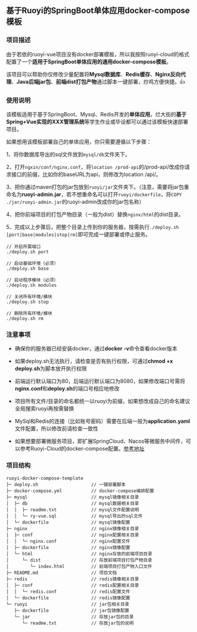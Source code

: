 ## 基于Ruoyi的SpringBoot单体应用docker-compose模板

### 项目描述

由于若依的ruoyi-vue项目没有docker部署模板，所以我按照ruoyi-cloud的格式配置了一个**适用于SpringBoot单体应用的通用docker-compose模板**。

该项目可以帮助你仅修改少量配置将**Mysql数据库**、**Redis缓存**、**Nginx反向代理**、**Java后端jar包**、**前端dist打包产物**通过脚本一键部署，炒鸡方便快捷。👍

### 使用说明

该模板适用于基于SpringBoot、Mysql、Redis开发的**单体应用**，烂大街的**基于Spring+Vue实现的XXX管理系统**等学生作业或毕设都可以通过该模板快速部署项目。

如果想用该模板部署自己的单体应用，你只需要遵循以下步骤：

1、将你数据库导出的sql文件放到`mysql/db`文件夹下。

2、打开`ngxin/conf/nginx.conf`，将`location /prod-api`的/prod-api/改成你请求接口的前缀，比如你的baseURL为api，则修改为location /api/。

3、把你通过maven打包的jar包放到`ruoyi/jar`文件夹下。（注意，需要将jar包重命名为**ruoyi-admin.jar**，若不想重命名可以打开`ruoyi/dockerfile`，将`COPY ./jar/ruoyi-admin.jar`的ruoyi-admin改成你的jar包名称）

4、把你前端项目的打包产物目录（一般为dist）替换`nginx/html`的dist目录。

5、完成以上步骤后，把整个目录上传到你的服务器，按需执行`./deploy.sh [port|base|modules|stop|rm]`即可完成一键部署或停止服务。

```shell
// 开启所需端口
./deploy.sh port

// 启动基础环境（必须）
./deploy.sh base

// 启动程序模块（必须）
./deploy.sh modules

// 关闭所有环境/模块
./deploy.sh stop

// 删除所有环境/模块
./deploy.sh rm
```

### 注意事项

- 确保你的服务器已经安装docker，通过**docker -v**命令查看docker版本

- 如果deploy.sh无法执行，请检查是否有执行权限，可通过**chmod +x deploy.sh**为脚本放开执行权限

- 前端运行默认端口为80，后端运行默认端口为8080，如果修改端口号需将**nginx.conf**和**deploy.sh**的端口号相应地修改

- 项目所有文件/目录的命名都统一以ruoyi为前缀，如果想改成自己的命名建议全局搜索ruoyi再按需替换

- MySql和Redis的连接（比如账号密码）需要在后端一般为**application.yaml**文件配置，所以修改前请检查一致性

- 如果想要部署微服务项目，即扩展SpringCloud、Nacos等微服务中间件，可以参考Ruoyi-Cloud的docker-compose配置。[参考地址](https://github.com/yangzongzhuan/RuoYi-Cloud/tree/master/docker)

### 项目结构

```
ruoyi-docker-compose-template
├─ deploy.sh                    // 一键部署脚本
├─ docker-compose.yml           // docker-compose编排配置
├─ mysql                        // mysql镜像相关目录
│  ├─ db                        // mysql数据相关目录
│  │  ├─ readme.txt             // mysql文件配置说明
│  │  └─ ry-vue.sql             // mysql导出的sql文件
│  └─ dockerfile                // mysql镜像配置
├─ nginx                        // nginx镜像相关目录
│  ├─ conf                      // nginx配置相关目录
│  │  └─ nginx.conf             // nginx配置文件
│  ├─ dockerfile                // nginx镜像配置
│  └─ html                      // nginx存放的前端项目目录
│     └─ dist                   // 存放前端项目打包产物目录
│        └─ index.html          // 前端项目打包产物入口文件
├─ README.md                    // 项目文档
├─ redis                        // redis镜像相关目录
│  ├─ conf                      // redis配置相关目录
│  │  └─ redis.conf             // redis配置文件
│  └─ dockerfile                // redis镜像配置
└─ ruoyi                        // jar包相关目录
   ├─ dockerfile                // jar包镜像配置
   └─ jar                       // 存放jar包的目录
      └─ readme.txt             // 存放jar包的说明
```